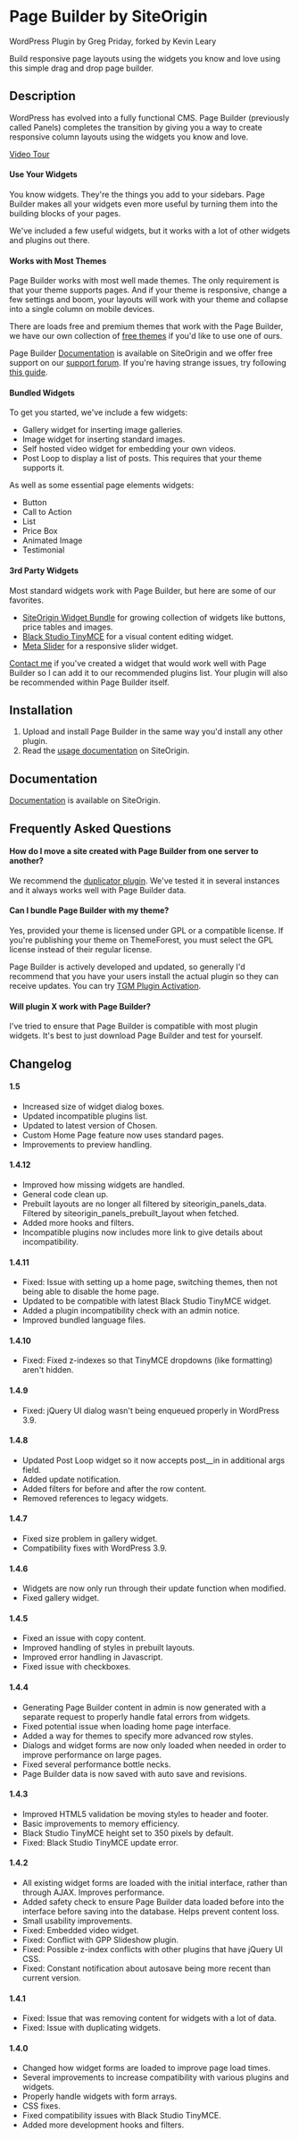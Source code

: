 # Page Builder by SiteOrigin
WordPress Plugin by Greg Priday, forked by Kevin Leary

Build responsive page layouts using the widgets you know and love using this simple drag and drop page builder.

## Description

WordPress has evolved into a fully functional CMS. Page Builder (previously called Panels) completes the transition by giving you a way to create responsive column layouts using the widgets you know and love.

[Video Tour](http://vimeo.com/59561067)

#### Use Your Widgets

You know widgets. They're the things you add to your sidebars. Page Builder makes all your widgets even more useful by turning them into the building blocks of your pages.

We've included a few useful widgets, but it works with a lot of other widgets and plugins out there.

#### Works with Most Themes

Page Builder works with most well made themes. The only requirement is that your theme supports pages. And if your theme is responsive, change a few settings and boom, your layouts will work with your theme and collapse into a single column on mobile devices.

There are loads free and premium themes that work with the Page Builder, we have our own collection of [free themes](http://siteorigin.com/) if you'd like to use one of ours.

Page Builder [Documentation](http://siteorigin.com/page-builder/documentation/) is available on SiteOrigin and we offer free support on our [support forum](http://siteorigin.com/threads/plugin-page-builder/). If you're having strange issues, try following [this guide](http://siteorigin.com/troubleshooting/identifying-plugin-conflicts/).

#### Bundled Widgets

To get you started, we've include a few widgets:

* Gallery widget for inserting image galleries.
* Image widget for inserting standard images.
* Self hosted video widget for embedding your own videos.
* Post Loop to display a list of posts. This requires that your theme supports it.

As well as some essential page elements widgets:

* Button
* Call to Action
* List
* Price Box
* Animated Image
* Testimonial

#### 3rd Party Widgets

Most standard widgets work with Page Builder, but here are some of our favorites.

* [SiteOrigin Widget Bundle](http://wordpress.org/plugins/so-widgets-bundle/) for growing collection of widgets like buttons, price tables and images.
* [Black Studio TinyMCE](http://wordpress.org/plugins/black-studio-tinymce-widget/) for a visual content editing widget.
* [Meta Slider](http://wordpress.org/plugins/ml-slider/) for a responsive slider widget.

[Contact me](mailto:greg@siteorigin.com) if you've created a widget that would work well with Page Builder so I can add it to our recommended plugins list. Your plugin will also be recommended within Page Builder itself.

## Installation

1. Upload and install Page Builder in the same way you'd install any other plugin.
2. Read the [usage documentation](http://siteorigin.com/page-builder/documentation/) on SiteOrigin.

## Documentation

[Documentation](http://siteorigin.com/page-builder/documentation/) is available on SiteOrigin.

## Frequently Asked Questions

#### How do I move a site created with Page Builder from one server to another?

We recommend the [duplicator plugin](https://wordpress.org/plugins/duplicator/). We've tested it in several instances and it always works well with Page Builder data.

#### Can I bundle Page Builder with my theme?

Yes, provided your theme is licensed under GPL or a compatible license. If you're publishing your theme on ThemeForest, you must select the GPL license instead of their regular license.

Page Builder is actively developed and updated, so generally I'd recommend that you have your users install the actual plugin so they can receive updates. You can try [TGM Plugin Activation](http://tgmpluginactivation.com/).

#### Will plugin X work with Page Builder?

I've tried to ensure that Page Builder is compatible with most plugin widgets. It's best to just download Page Builder and test for yourself.

## Changelog

#### 1.5
* Increased size of widget dialog boxes.
* Updated incompatible plugins list.
* Updated to latest version of Chosen.
* Custom Home Page feature now uses standard pages.
* Improvements to preview handling.

#### 1.4.12
* Improved how missing widgets are handled.
* General code clean up.
* Prebuilt layouts are no longer all filtered by siteorigin_panels_data. Filtered by siteorigin_panels_prebuilt_layout when fetched.
* Added more hooks and filters.
* Incompatible plugins now includes more link to give details about incompatibility.

#### 1.4.11
* Fixed: Issue with setting up a home page, switching themes, then not being able to disable the home page.
* Updated to be compatible with latest Black Studio TinyMCE widget.
* Added a plugin incompatibility check with an admin notice.
* Improved bundled language files.

#### 1.4.10
* Fixed: Fixed z-indexes so that TinyMCE dropdowns (like formatting) aren't hidden.

#### 1.4.9
* Fixed: jQuery UI dialog wasn't being enqueued properly in WordPress 3.9.

#### 1.4.8
* Updated Post Loop widget so it now accepts post__in in additional args field.
* Added update notification.
* Added filters for before and after the row content.
* Removed references to legacy widgets.

#### 1.4.7
* Fixed size problem in gallery widget.
* Compatibility fixes with WordPress 3.9.

#### 1.4.6
* Widgets are now only run through their update function when modified.
* Fixed gallery widget.

#### 1.4.5
* Fixed an issue with copy content.
* Improved handling of styles in prebuilt layouts.
* Improved error handling in Javascript.
* Fixed issue with checkboxes.

#### 1.4.4
* Generating Page Builder content in admin is now generated with a separate request to properly handle fatal errors from widgets.
* Fixed potential issue when loading home page interface.
* Added a way for themes to specify more advanced row styles.
* Dialogs and widget forms are now only loaded when needed in order to improve performance on large pages.
* Fixed several performance bottle necks.
* Page Builder data is now saved with auto save and revisions.

#### 1.4.3
* Improved HTML5 validation be moving styles to header and footer.
* Basic improvements to memory efficiency.
* Black Studio TinyMCE height set to 350 pixels by default.
* Fixed: Black Studio TinyMCE update error.

#### 1.4.2
* All existing widget forms are loaded with the initial interface, rather than through AJAX. Improves performance.
* Added safety check to ensure Page Builder data loaded before into the interface before saving into the database. Helps prevent content loss.
* Small usability improvements.
* Fixed: Embedded video widget.
* Fixed: Conflict with GPP Slideshow plugin.
* Fixed: Possible z-index conflicts with other plugins that have jQuery UI CSS.
* Fixed: Constant notification about autosave being more recent than current version.

#### 1.4.1
* Fixed: Issue that was removing content for widgets with a lot of data.
* Fixed: Issue with duplicating widgets.

#### 1.4.0
* Changed how widget forms are loaded to improve page load times.
* Several improvements to increase compatibility with various plugins and widgets.
* Properly handle widgets with form arrays.
* CSS fixes.
* Fixed compatibility issues with Black Studio TinyMCE.
* Added more development hooks and filters.